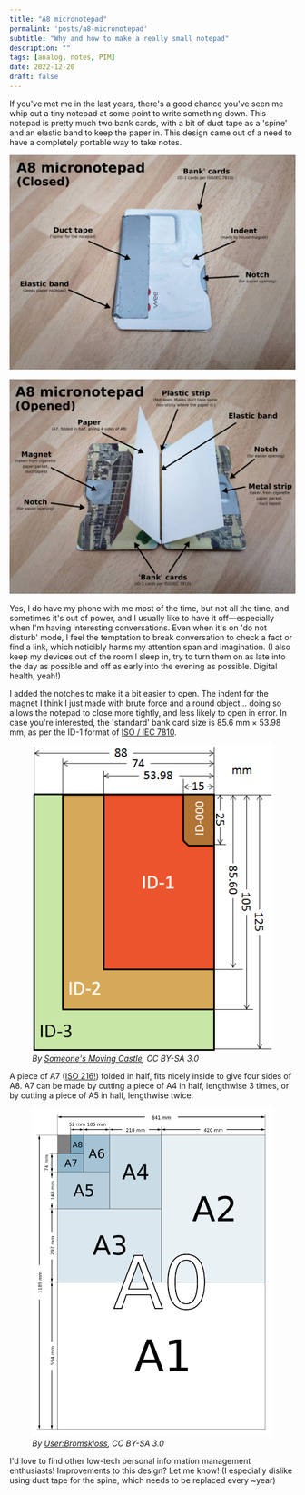 ```yaml
---
title: "A8 micronotepad"
permalink: 'posts/a8-micronotepad'
subtitle: "Why and how to make a really small notepad"
description: ""
tags: [analog, notes, PIM]
date: 2022-12-20
draft: false
---
```


If you've met me in the last years, there's a good chance you've seen me whip out a tiny notepad at some point to write something down. This notepad is pretty much two bank cards, with a bit of duct tape as a 'spine' and an elastic band to keep the paper in. This design came out of a need to have a completely portable way to take notes. 

![A mostly white bank card on a wood veneer table. A piece of silver duct tape is visible on the left side, joining it to another bank card behind. A notch is cur out at the right hand side, and an indent is visible into which a magnet is recessed.](img/a8micronotepad_closed.png)

![The notepad opened. A small piece, folded in half, rises upwards. The magnet and corresponding metal strip of the closing mechanism are visible in corresponding sides, masked with duct tape. The elastic band holding the paper to the notepad is visible vertically.](img/a8micronotepad_opened.png)

Yes, I do have my phone with me most of the time, but not all the time, and sometimes it's out of power, and I usually like to have it off—especially when I'm having interesting conversations. Even when it's on 'do not disturb' mode, I feel the temptation to break conversation to check a fact or find a link, which noticibly harms my attention span and imagination. (I also keep my devices out of the room I sleep in, try to turn them on as late into the day as possible and off as early into the evening as possible. Digital health, yeah!)

I added the notches to make it a bit easier to open. The indent for the magnet I think I just made with brute force and a round object... doing so allows the notepad to close more tightly, and less likely to open in error. In case you're interested, the 'standard' bank card size is 85.6 mm × 53.98 mm, as per the ID-1 format of [ISO / IEC 7810](https://en.wikipedia.org/wiki/ISO/IEC_7810).

<figure>
	<img src="img/ISO_IEC_7810.png" alt="A diagram showing the overlapping format of ISO/IEC 7810. ID-1 is smaller than ID-2 or ID-3, but much bigger than ID-000">
	<figcaption><i>By <a href="https://commons.wikimedia.org/w/index.php?curid=26228099">Someone&#039;s Moving Castle</a>, CC BY-SA 3.0</i></figcaption>
</figure>

A piece of A7 ([ISO 216!](https://en.wikipedia.org/wiki/Paper_size)) folded in half, fits nicely inside to give four sides of A8. A7 can be made by cutting a piece of A4 in half, lengthwise 3 times, or by cutting a piece of A5 in half, lengthwise twice.

<figure>
	<img src="img/A_size_illustration2.png" alt="A size chart illustrating the ISO A series, from A0 to A8. Each increasing number is half the size of the previous number, lengthwise.	">
	<figcaption><i>By <a href="https://commons.wikimedia.org/w/index.php?curid=1369452">User:Bromskloss</a>, CC BY-SA 3.0</i></figcaption>
</figure>

I'd love to find other low-tech personal information management enthusiasts! Improvements to this design? Let me know! (I especially dislike using duct tape for the spine, which needs to be replaced every ~year)
